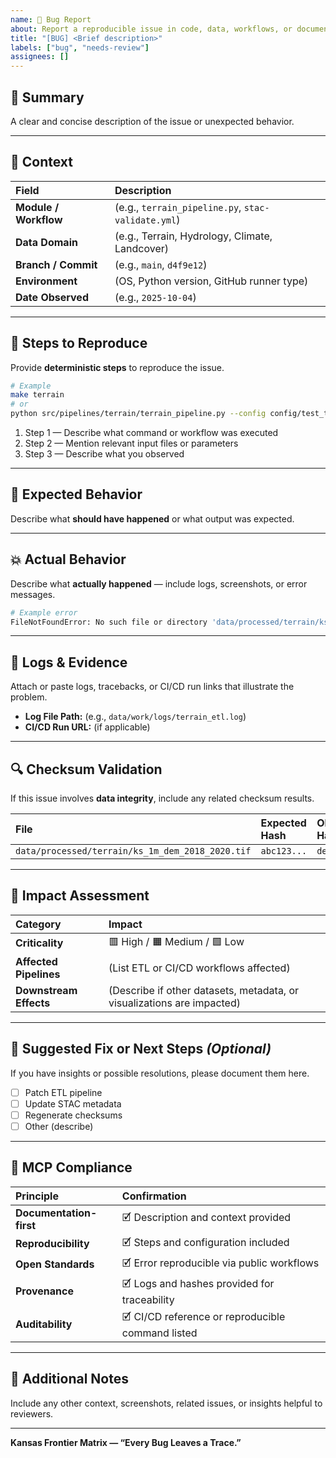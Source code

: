 ```yaml
---
name: 🐛 Bug Report
about: Report a reproducible issue in code, data, workflows, or documentation.
title: "[BUG] <Brief description>"
labels: ["bug", "needs-review"]
assignees: []
---
```


## 🐞 Summary
A clear and concise description of the issue or unexpected behavior.

---

## 🧩 Context

| Field | Description |
|:------|:-------------|
| **Module / Workflow** | (e.g., `terrain_pipeline.py`, `stac-validate.yml`) |
| **Data Domain** | (e.g., Terrain, Hydrology, Climate, Landcover) |
| **Branch / Commit** | (e.g., `main`, `d4f9e12`) |
| **Environment** | (OS, Python version, GitHub runner type) |
| **Date Observed** | (e.g., `2025-10-04`) |

---

## 🔁 Steps to Reproduce
Provide **deterministic steps** to reproduce the issue.

```bash
# Example
make terrain
# or
python src/pipelines/terrain/terrain_pipeline.py --config config/test_terrain.yaml
````

1. Step 1 — Describe what command or workflow was executed
2. Step 2 — Mention relevant input files or parameters
3. Step 3 — Describe what you observed

---

## 🧠 Expected Behavior

Describe what **should have happened** or what output was expected.

---

## 💥 Actual Behavior

Describe what **actually happened** — include logs, screenshots, or error messages.

```bash
# Example error
FileNotFoundError: No such file or directory 'data/processed/terrain/ks_1m_dem_2018_2020.tif'
```

---

## 📄 Logs & Evidence

Attach or paste logs, tracebacks, or CI/CD run links that illustrate the problem.

* **Log File Path:** (e.g., `data/work/logs/terrain_etl.log`)
* **CI/CD Run URL:** (if applicable)

---

## 🔍 Checksum Validation

If this issue involves **data integrity**, include any related checksum results.

| File                                             | Expected Hash | Observed Hash |
| :----------------------------------------------- | :------------ | :------------ |
| `data/processed/terrain/ks_1m_dem_2018_2020.tif` | `abc123...`   | `def456...`   |

---

## 🧾 Impact Assessment

| Category               | Impact                                                                 |
| :--------------------- | :--------------------------------------------------------------------- |
| **Criticality**        | 🟥 High / 🟧 Medium / 🟩 Low                                           |
| **Affected Pipelines** | (List ETL or CI/CD workflows affected)                                 |
| **Downstream Effects** | (Describe if other datasets, metadata, or visualizations are impacted) |

---

## 🧰 Suggested Fix or Next Steps *(Optional)*

If you have insights or possible resolutions, please document them here.

* [ ] Patch ETL pipeline
* [ ] Update STAC metadata
* [ ] Regenerate checksums
* [ ] Other (describe)

---

## 🧠 MCP Compliance

| Principle               | Confirmation                                      |
| :---------------------- | :------------------------------------------------ |
| **Documentation-first** | 🗹 Description and context provided               |
| **Reproducibility**     | 🗹 Steps and configuration included               |
| **Open Standards**      | 🗹 Error reproducible via public workflows        |
| **Provenance**          | 🗹 Logs and hashes provided for traceability      |
| **Auditability**        | 🗹 CI/CD reference or reproducible command listed |

---

## 🧩 Additional Notes

Include any other context, screenshots, related issues, or insights helpful to reviewers.

---

**Kansas Frontier Matrix — “Every Bug Leaves a Trace.”**
